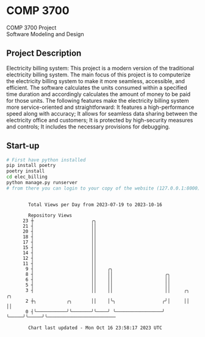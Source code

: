 # COMP 3700
COMP 3700 Project  
Software Modeling and Design
## Project Description
Electricity billing system: This project is a modern version of the traditional electricity billing system. The main focus of this project is to computerize the electricity billing system to make it more seamless, accessible, and efficient. The software calculates the units consumed within a specified time duration and accordingly calculates the amount of money to be paid for those units. The following features make the electricity billing system more service-oriented and straightforward: It features a high-performance speed along with accuracy; It allows for seamless data sharing between the electricity office and customers; It is protected by high-security measures and controls; It includes the necessary provisions for debugging.

## Start-up
```bash
# First have python installed
pip install poetry
poetry install
cd elec_billing
python manage.py runserver
# from there you can login to your copy of the website (127.0.0.1:8000), default creds are admin/admin
```

```

        Total Views per Day from 2023-07-19 to 2023-10-16

        Repository Views
      23 ┼                     ╭╮
      21 ┤                     ││
      20 ┤                     ││
      18 ┤                     ││
      17 ┤                     ││
      15 ┤                     ││
      14 ┤                     ││
      12 ┤                     ││
      11 ┤                     ││
       9 ┤                     ││    ╭╮
       8 ┤                     ││    ││                   ╭╮
       6 ┤                     ││    ││                   ││
       5 ┤                     ││    ││                   ││
       3 ┤                     ││    ││                   ││     ╭╮     ╭╮
       2 ┼╮           ╭╮       ││    │╰╮                 ╭╯│     ││     ││
       0 ┤╰───────────╯╰───────╯╰────╯ ╰─────────────────╯ ╰─────╯╰─────╯╰─────────────────────────

        Chart last updated - Mon Oct 16 23:58:17 2023 UTC
        
```
